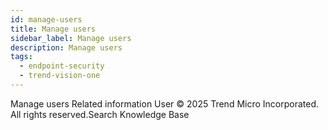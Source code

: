 ```yaml
---
id: manage-users
title: Manage users
sidebar_label: Manage users
description: Manage users
tags:
  - endpoint-security
  - trend-vision-one
---
```


 Manage users Related information User © 2025 Trend Micro Incorporated. All rights reserved.Search Knowledge Base